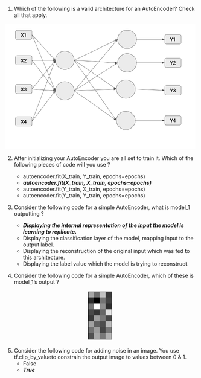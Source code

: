 1. Which of the following is a valid architecture for an AutoEncoder? Check all that apply.
<p align="center">
<img src="9e0e2085-67e9-4f98-8db5-1c5531399310image7.png">
   </p>

2. After initializing your AutoEncoder you are all set to train it. Which of the following pieces of code will you use ?

   - autoencoder.fit(X_train, Y_train, epochs=epochs)
   - **_autoencoder.fit(X_train, X_train, epochs=epochs)_**
   - autoencoder.fit(Y_train, X_train, epochs=epochs)
   - autoencoder.fit(Y_train, Y_train, epochs=epochs)

3. Consider the following code for a simple AutoEncoder, what is model_1 outputting ?

   - **_Displaying the internal representation of the input the model is learning to replicate._**
   - Displaying the classification layer of the model, mapping input to the output label.
   - Displaying the reconstruction of the original input which was fed to this architecture.
   - Displaying the label value which the model is trying to reconstruct.

4. Consider the following code for a simple AutoEncoder, which of these is model_1’s output ?
<p align="center">
<img src="9e0e2085-67e9-4f98-8db5-1c5531399310image2.png">
   </p>

5. Consider the following code for adding noise in an image. You use tf.clip_by_valueto constrain the output image to values between 0 & 1.
   - False
   - **_True_**
